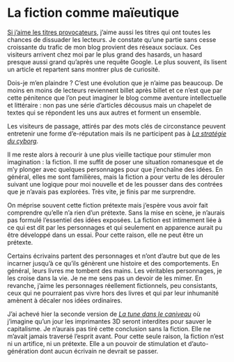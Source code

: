 # La fiction comme maïeutique

[Si j’aime les titres provocateurs](https://tcrouzet.com/2010/09/17/comment-provoquer-un-buzz-pour-pas-cher), j’aime aussi les titres qui ont toutes les chances de dissuader les lecteurs. Je constate qu’une partie sans cesse croissante du trafic de mon blog provient des réseaux sociaux. Ces visiteurs arrivent chez moi par le plus grand des hasards, un hasard presque aussi grand qu’après une requête Google. Le plus souvent, ils lisent un article et repartent sans montrer plus de curiosité.<span id="more-20426"></span>

Dois-je m’en plaindre ? C’est une évolution que je n’aime pas beaucoup. De moins en moins de lecteurs reviennent billet après billet et ce n’est que par cette pénitence que l’on peut imaginer le blog comme aventure intellectuelle et littéraire : non pas une série d’articles décousus mais un chapelet de textes qui se répondent les uns aux autres et forment un ensemble.

Les visiteurs de passage, attirés par des mots clés de circonstance peuvent entretenir une forme d’e-réputation mais ils ne participent pas à [*La stratégie du cyborg*](https://tcrouzet.com/la-strategie-du-cyborg/).

Il me reste alors à recourir à une plus vieille tactique pour stimuler mon imagination : la fiction. Il me suffit de poser une situation romanesque et de m’y plonger avec quelques personnages pour que j’enchaîne des idées. En général, elles me sont familières, mais la fiction a pour vertu de les dérouler suivant une logique pour moi nouvelle et de les pousser dans des contrées que je n’avais pas explorées. Très vite, je finis par me surprendre.

On méprise souvent cette fiction prétexte mais j’espère vous avoir fait comprendre qu’elle n’a rien d’un prétexte. Sans la mise en scène, je n’aurais pas formulé l’essentiel des idées exposées. La fiction est intimement liée à ce qui est dit par les personnages et qui seulement en apparence aurait pu être développé dans un essai. Pour cette raison, elle ne peut être un prétexte.

Certains écrivains partent des personnages et n’ont d’autre but que de les incarner jusqu’à ce qu’ils génèrent une histoire et des comportements. En général, leurs livres me tombent des mains. Les véritables personnages, je les croise dans la vie. Je ne me sens pas un devoir de les mimer. En revanche, j’aime les personnages réellement fictionnels, peu consistants, ceux qui ne pourraient pas vivre hors des livres et qui par leur inhumanité amènent à décaler nos idées ordinaires.

J’ai achevé hier la seconde version de [*La tune dans le caniveau*](https://tcrouzet.com/tune-caniveau/) où j’imagine qu’un jour les imprimantes 3D seront interdites pour sauver le capitalisme. Je n’aurais pas tiré cette conclusion sans la fiction. Elle ne m’avait jamais traversé l’esprit avant. Pour cette seule raison, la fiction n’est ni un artifice, ni un prétexte. Elle a un pouvoir de stimulation et d’auto-génération dont aucun écrivain ne devrait se passer.